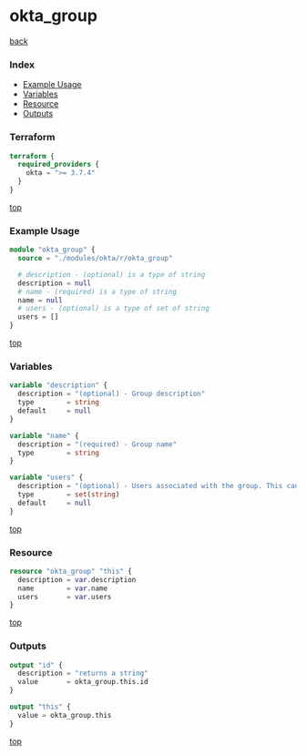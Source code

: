# okta_group

[back](../okta.md)

### Index

- [Example Usage](#example-usage)
- [Variables](#variables)
- [Resource](#resource)
- [Outputs](#outputs)

### Terraform

```terraform
terraform {
  required_providers {
    okta = ">= 3.7.4"
  }
}
```

[top](#index)

### Example Usage

```terraform
module "okta_group" {
  source = "./modules/okta/r/okta_group"

  # description - (optional) is a type of string
  description = null
  # name - (required) is a type of string
  name = null
  # users - (optional) is a type of set of string
  users = []
}
```

[top](#index)

### Variables

```terraform
variable "description" {
  description = "(optional) - Group description"
  type        = string
  default     = null
}

variable "name" {
  description = "(required) - Group name"
  type        = string
}

variable "users" {
  description = "(optional) - Users associated with the group. This can also be done per user."
  type        = set(string)
  default     = null
}
```

[top](#index)

### Resource

```terraform
resource "okta_group" "this" {
  description = var.description
  name        = var.name
  users       = var.users
}
```

[top](#index)

### Outputs

```terraform
output "id" {
  description = "returns a string"
  value       = okta_group.this.id
}

output "this" {
  value = okta_group.this
}
```

[top](#index)